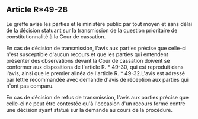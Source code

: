 Article R*49-28
----
Le greffe avise les parties et le ministère public par tout moyen et sans délai
de la décision statuant sur la transmission de la question prioritaire de
constitutionnalité à la Cour de cassation.

En cas de décision de transmission, l'avis aux parties précise que celle-ci
n'est susceptible d'aucun recours et que les parties qui entendent présenter des
observations devant la Cour de cassation doivent se conformer aux dispositions
de l'article R. * 49-30, qui est reproduit dans l'avis, ainsi que le premier
alinéa de l'article R. * 49-32.L'avis est adressé par lettre recommandée avec
demande d'avis de réception aux parties qui n'ont pas comparu.

En cas de décision de refus de transmission, l'avis aux parties précise que
celle-ci ne peut être contestée qu'à l'occasion d'un recours formé contre une
décision ayant statué sur la demande au cours de la procédure.
